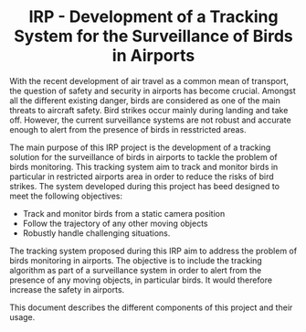 # <div align="center">IRP - Development of a Tracking System for the Surveillance of Birds in Airports</div>

With the recent development of air travel as a common mean of transport, the question of safety and security in airports has become crucial. Amongst all the different existing danger, birds are considered as one of the main threats to aircraft safety. Bird strikes occur mainly during landing and take off. However, the current surveillance systems are not robust and accurate enough to alert from the presence of birds in resstricted areas.

The main purpose of this IRP project is the development of a tracking solution for the surveillance of birds in airports to tackle the problem of birds monitoring. This tracking system aim to track and monitor birds in particular in restricted airports area in order to reduce the risks of bird strikes. The system developed during this project has beed designed to meet the following objectives:

- Track and monitor birds from a static camera position
- Follow the trajectory of any other moving objects
- Robustly handle challenging situations.

The tracking system proposed during this IRP aim to address the problem of birds monitoring in airports. The objective is to include the tracking algorithm as part of a surveillance system in order to alert from the presence of any moving objects, in particular birds. It would therefore increase the safety in airports.

This document describes the different components of this project and their usage.
